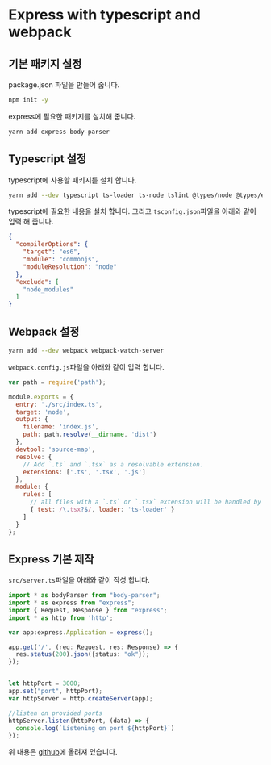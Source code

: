 # Express with typescript and webpack

## 기본 패키지 설정
package.json 파일을 만들어 줍니다.
```bash
npm init -y
```

express에 필요한 패키지를 설치해 줍니다.
```bash
yarn add express body-parser
```

## Typescript 설정

typescript에 사용할 패키지를 설치 합니다.
```bash
yarn add --dev typescript ts-loader ts-node tslint @types/node @types/express
```

typescript에 필요한 내용을 설치 합니다. 그리고 `tsconfig.json`파일을 아래와 같이 입력 해 줍니다.

```json
{
  "compilerOptions": {
    "target": "es6",
    "module": "commonjs",
    "moduleResolution": "node"
  }, 
  "exclude": [
    "node_modules"
  ]
}
```



## Webpack 설정

```bash
yarn add --dev webpack webpack-watch-server
```
`webpack.config.js`파일을 아래와 같이 입력 합니다.

```javascript
var path = require('path');

module.exports = {
  entry: './src/index.ts',
  target: 'node',
  output: {
    filename: 'index.js',
    path: path.resolve(__dirname, 'dist')
  },
  devtool: 'source-map',
  resolve: {
    // Add `.ts` and `.tsx` as a resolvable extension.
    extensions: ['.ts', '.tsx', '.js']
  },
  module: {
    rules: [
      // all files with a `.ts` or `.tsx` extension will be handled by `ts-loader`
      { test: /\.tsx?$/, loader: 'ts-loader' }
    ]
  }
};
```

## Express 기본 제작

`src/server.ts`파일을 아래와 같이 작성 합니다.

```typescript
import * as bodyParser from "body-parser";
import * as express from "express";
import { Request, Response } from "express";
import * as http from 'http';

var app:express.Application = express();

app.get('/', (req: Request, res: Response) => {
  res.status(200).json({status: "ok"});
});


let httpPort = 3000;
app.set("port", httpPort);
var httpServer = http.createServer(app);

//listen on provided ports
httpServer.listen(httpPort, (data) => {
  console.log(`Listening on port ${httpPort}`)
});
```



위 내용은 [github](https://github.com/gyuha/express-typescript-webpack)에 올려져 있습니다.